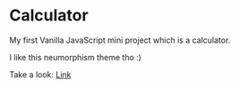 # Calculator
My first Vanilla JavaScript mini project which is a calculator.

I like this neumorphism theme tho :)

Take a look:
[Link](https://calc-neu.netlify.app/)
